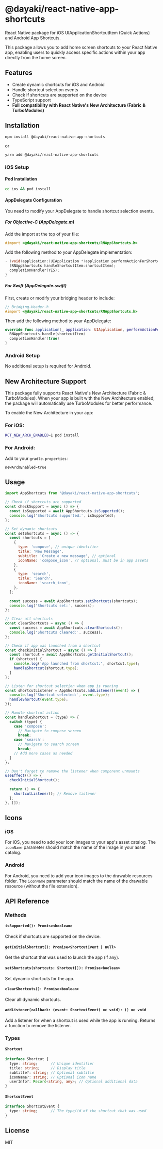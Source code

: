 # @dayaki/react-native-app-shortcuts

React Native package for iOS UIApplicationShortcutItem (Quick Actions) and Android App Shortcuts.

This package allows you to add home screen shortcuts to your React Native app, enabling users to quickly access specific actions within your app directly from the home screen.

## Features

- Create dynamic shortcuts for iOS and Android
- Handle shortcut selection events
- Check if shortcuts are supported on the device
- TypeScript support
- **Full compatibility with React Native's New Architecture (Fabric & TurboModules)**

## Installation

```sh
npm install @dayaki/react-native-app-shortcuts
```

or

```sh
yarn add @dayaki/react-native-app-shortcuts
```

### iOS Setup

#### Pod Installation

```sh
cd ios && pod install
```

#### AppDelegate Configuration

You need to modify your AppDelegate to handle shortcut selection events.

##### For Objective-C (AppDelegate.m)

Add the import at the top of your file:

```objective-c
#import <@dayaki/react-native-app-shortcuts/RNAppShortcuts.h>
```

Add the following method to your AppDelegate implementation:

```objective-c
- (void)application:(UIApplication *)application performActionForShortcutItem:(UIApplicationShortcutItem *)shortcutItem completionHandler:(void (^)(BOOL))completionHandler {
  [RNAppShortcuts handleShortcutItem:shortcutItem];
  completionHandler(YES);
}
```

##### For Swift (AppDelegate.swift)

First, create or modify your bridging header to include:

```objective-c
// Bridging-Header.h
#import <@dayaki/react-native-app-shortcuts/RNAppShortcuts.h>
```

Then add the following method to your AppDelegate:

```swift
override func application(_ application: UIApplication, performActionFor shortcutItem: UIApplicationShortcutItem, completionHandler: @escaping (Bool) -> Void) {
  RNAppShortcuts.handle(shortcutItem)
  completionHandler(true)
}
```

### Android Setup

No additional setup is required for Android.

## New Architecture Support

This package fully supports React Native's New Architecture (Fabric & TurboModules). When your app is built with the New Architecture enabled, the package will automatically use TurboModules for better performance.

To enable the New Architecture in your app:

### For iOS:
```sh
RCT_NEW_ARCH_ENABLED=1 pod install
```

### For Android:
Add to your `gradle.properties`:
```
newArchEnabled=true
```

## Usage

```javascript
import AppShortcuts from '@dayaki/react-native-app-shortcuts';

// Check if shortcuts are supported
const checkSupport = async () => {
  const isSupported = await AppShortcuts.isSupported();
  console.log('Shortcuts supported:', isSupported);
};

// Set dynamic shortcuts
const setShortcuts = async () => {
  const shortcuts = [
    {
      type: 'compose', // unique identifier
      title: 'New Message',
      subtitle: 'Create a new message', // optional
      iconName: 'compose_icon', // optional, must be in app assets
    },
    {
      type: 'search',
      title: 'Search',
      iconName: 'search_icon',
    },
  ];
  
  const success = await AppShortcuts.setShortcuts(shortcuts);
  console.log('Shortcuts set:', success);
};

// Clear all shortcuts
const clearShortcuts = async () => {
  const success = await AppShortcuts.clearShortcuts();
  console.log('Shortcuts cleared:', success);
};

// Check if app was launched from a shortcut
const checkInitialShortcut = async () => {
  const shortcut = await AppShortcuts.getInitialShortcut();
  if (shortcut) {
    console.log('App launched from shortcut:', shortcut.type);
    handleShortcut(shortcut.type);
  }
};

// Listen for shortcut selection when app is running
const shortcutListener = AppShortcuts.addListener((event) => {
  console.log('Shortcut selected:', event.type);
  handleShortcut(event.type);
});

// Handle shortcut action
const handleShortcut = (type) => {
  switch (type) {
    case 'compose':
      // Navigate to compose screen
      break;
    case 'search':
      // Navigate to search screen
      break;
    // Add more cases as needed
  }
};

// Don't forget to remove the listener when component unmounts
useEffect(() => {
  checkInitialShortcut();
  
  return () => {
    shortcutListener(); // Remove listener
  };
}, []);
```

## Icons

### iOS

For iOS, you need to add your icon images to your app's asset catalog. The `iconName` parameter should match the name of the image in your asset catalog.

### Android

For Android, you need to add your icon images to the drawable resources folder. The `iconName` parameter should match the name of the drawable resource (without the file extension).

## API Reference

### Methods

#### `isSupported(): Promise<boolean>`

Check if shortcuts are supported on the device.

#### `getInitialShortcut(): Promise<ShortcutEvent | null>`

Get the shortcut that was used to launch the app (if any).

#### `setShortcuts(shortcuts: Shortcut[]): Promise<boolean>`

Set dynamic shortcuts for the app.

#### `clearShortcuts(): Promise<boolean>`

Clear all dynamic shortcuts.

#### `addListener(callback: (event: ShortcutEvent) => void): () => void`

Add a listener for when a shortcut is used while the app is running. Returns a function to remove the listener.

### Types

#### `Shortcut`

```typescript
interface Shortcut {
  type: string;      // Unique identifier
  title: string;     // Display title
  subtitle?: string; // Optional subtitle
  iconName?: string; // Optional icon name
  userInfo?: Record<string, any>; // Optional additional data
}
```

#### `ShortcutEvent`

```typescript
interface ShortcutEvent {
  type: string;      // The type/id of the shortcut that was used
}
```

## License

MIT
